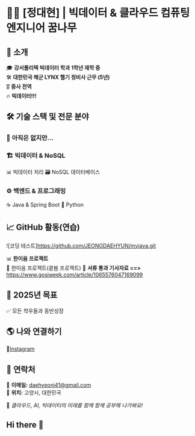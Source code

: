 # 👨‍🔧 [정대현] | 빅데이터 & 클라우드 컴퓨팅 엔지니어 꿈나무  

## 🚀 소개  
🎓 **강서폴리텍 빅데이터 학과 1학년 재학 중**  
🛠 **대한민국 해군 LYNX 헬기 정비사 근무 (5년)**  
🎖 **중사 전역**  
🔥 **빅데이터!!!**  

## 🛠 기술 스택 및 전문 분야  
### 📡 **아직은 없지만...**   

### 🏗 **빅데이터 & NoSQL**  
📊 빅데이터 처리
🗃 NoSQL 데이터베이스 

### ⚙️ **백엔드 & 프로그래밍**  
☕ Java & Spring Boot
🐍 Python

## 📈 GitHub 활동(연습)  
![코딩 테스트]https://github.com/JEONGDAEHYUN/myjava.git

📊 **한이음 프로젝트**  
🔹 한이음 프로젝트(곁봄 프로젝트)
🔹 **서류 통과 기사자료 ==>** https://www.gosiweek.com/article/1065576047169099

## 🎯 2025년 목표  
✅ 모든 학우들과 동반성장 

## 🌎 나와 연결하기  
🔹[Instagram](#)
## 📧 연락처  
📩 **이메일:** daehyeonj41@gmail.com  
📍 **위치:** 고양시, 대한민국  

🚀 *클라우드, AI, 빅데이터의 미래를 함께 함께 공부해 나가봐요!*  

## Hi there 👋
